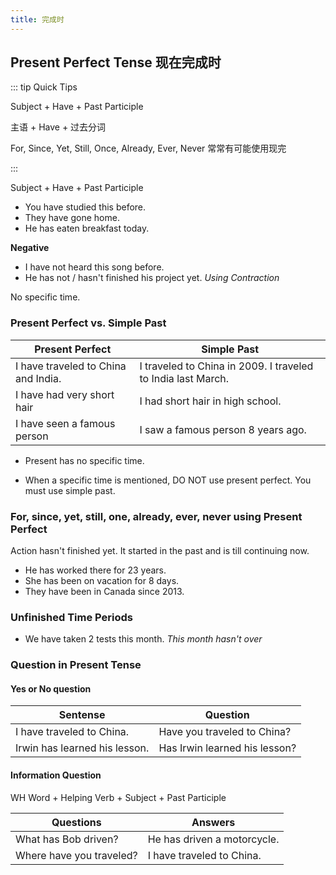 ```yaml
---
title: 完成时
---
```


## Present Perfect Tense 现在完成时

::: tip Quick Tips

Subject + Have + Past Participle

主语 + Have + 过去分词

For, Since, Yet, Still, Once, Already, Ever, Never 常常有可能使用现完

:::



Subject + Have + Past Participle

- You have studied this before. 
- They have gone home. 
- He has eaten breakfast today. 



**Negative**

- I have not heard this song before. 
- He has not / hasn't finished his project yet. 		*Using Contraction*





No specific time. 



### Present Perfect vs. Simple Past 

| Present Perfect                     | Simple Past                                                  |
| ----------------------------------- | ------------------------------------------------------------ |
| I have traveled to China and India. | I traveled to China in 2009. I traveled to India last March. |
| I have had very short hair          | I had short hair in high school.                             |
| I have seen a famous person         | I saw a famous person 8 years ago.                           |

- Present has no specific time. 

- When a specific time is mentioned, DO NOT use present perfect. You must use simple past. 



### For, since, yet, still, one, already, ever, never using Present Perfect

Action hasn't finished yet. It started in the past and is till continuing now. 

- He has worked there for 23 years. 
- She has been on vacation for 8 days. 
- They have been in Canada since 2013. 



### Unfinished Time Periods

- We have taken 2 tests this month. 		*This month hasn't over*



### Question in Present Tense

#### Yes or No question

| Sentense                      | Question                      |
| ----------------------------- | ----------------------------- |
| I have traveled to China.     | Have you traveled to China?   |
| Irwin has learned his lesson. | Has Irwin learned his lesson? |

#### Information Question

WH Word + Helping Verb + Subject + Past Participle

| Questions                | Answers                     |
| ------------------------ | --------------------------- |
| What has Bob driven?     | He has driven a motorcycle. |
| Where have you traveled? | I have traveled to China.   |

